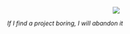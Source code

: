 
<div align="center">
  
![](https://github-readme-stats.vercel.app/api/top-langs/?username=Camerxxn&theme=transparent&hide_border=true&include_all_commits=false&count_private=false)
  
</div>

*If I find a project boring, I will abandon it*
